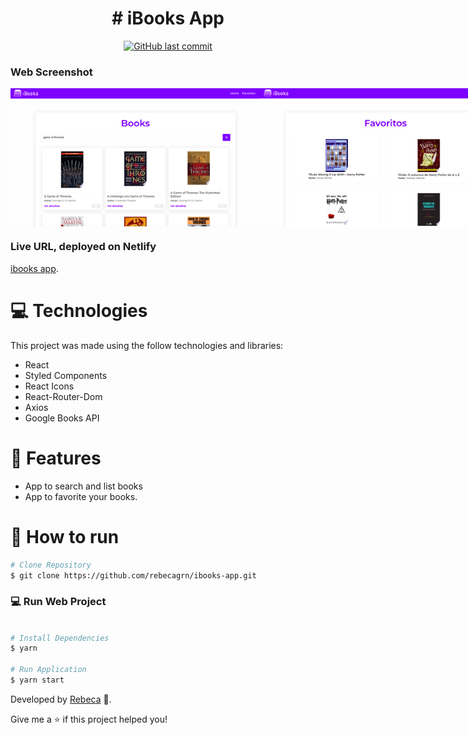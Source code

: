 <h1 align="center">
   # iBooks App
</h1>

<p align="center">
  <a href="https://github.com/rebecagrn/ibooks-app/commits/master">
    <img alt="GitHub last commit" src="https://img.shields.io/github/last-commit/rebecagrn/ibooks-app?color=774DD6">
  </a>
</p>

### Web Screenshot

<div style="display: flex; flex-direction: 'row'; align-items: 'center';">
   <img src="src/assets/img/screenshot-main.png" width="400px">
   <img src="src/assets/img/screenshot-fav.png" width="400px">
</div>

### Live URL, deployed on Netlify

[ibooks app](https://i-books.netlify.app/).

# :computer: Technologies

This project was made using the follow technologies and libraries:

<ul>
  <li>React</li>
  <li>Styled Components</li>
  <li>React Icons</li>
  <li>React-Router-Dom</li>
  <li>Axios</li>
  <li>Google Books API</li>
</ul>

# :rocket: Features

- App to search and list books
- App to favorite your books.

# :construction_worker: How to run

```bash
# Clone Repository
$ git clone https://github.com/rebecagrn/ibooks-app.git
```

### 💻 Run Web Project

```bash

# Install Dependencies
$ yarn

# Run Application
$ yarn start
```

Developed by [Rebeca](https://rebecadeveloper.netlify.app/) 🚀.

Give me a ⭐️ if this project helped you!
